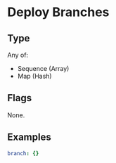 # Deploy Branches



## Type

Any of:

* Sequence (Array)
* Map (Hash)

## Flags

None.


## Examples

```yaml
branch: {}

```
